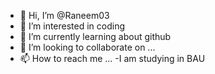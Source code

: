 - 👋 Hi, I’m @Raneem03
- 👀 I’m interested in coding
- 🌱 I’m currently learning about github 
- 💞️ I’m looking to collaborate on ...
- 📫 How to reach me ...
-I am studying in BAU 
<!---
Raneem03/Raneem03 is a ✨ special ✨ repository because its `README.md` (this file) appears on your GitHub profile.
You can click the Preview link to take a look at your changes.
--->
